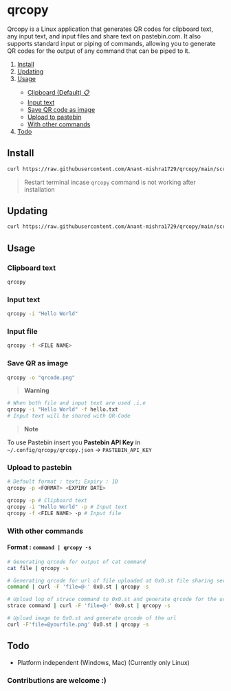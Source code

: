 # qrcopy
Qrcopy is a Linux application that generates QR codes for clipboard text, any input text, and input files and share text on pastebin.com.
It also supports standard input or piping of commands, allowing you to generate QR codes for the output of any command that can be piped to it.

<ol>
  <li><a href="#install">Install</a></li>
  <li><a href="#updating">Updating</a></li>
  <li><a href="#usage">Usage</a></li>
  <ul>
    <li><a href="#clipboard-text">Clipboard (Default) 📋</a></li>
    <li><a href="#input-text">Input text</a></li>
    <li><a href="#save-qr-as-image">Save QR code as image</a></li>
    <li><a href="#upload-to-pastebin">Upload to pastebin</a></li>
    <li><a href="#with-other-commands">With other commands</a></li>
  </ul>
  <li><a href="#todo">Todo</a></li>
</ol>




## Install

```bash
curl https://raw.githubusercontent.com/Anant-mishra1729/qrcopy/main/scripts/install.sh | bash
```
> Restart terminal incase ```qrcopy``` command is not working after installation

## Updating
```bash
curl https://raw.githubusercontent.com/Anant-mishra1729/qrcopy/main/scripts/update.sh | bash
```

## Usage

### Clipboard text
```bash
qrcopy
```
### Input text
```bash 
qrcopy -i "Hello World"
```
### Input file
```bash
qrcopy -f <FILE NAME>
```

### Save QR as image
```bash
qrcopy -o "qrcode.png"
```
> **Warning**
```bash
# When both file and input text are used .i.e
qrcopy -i "Hello World" -f hello.txt
# Input text will be shared with QR-Code
```

> **Note**

To use Pastebin insert you **Pastebin API Key** in ```~/.config/qrcopy/qrcopy.json``` -> ```PASTEBIN_API_KEY```

### Upload to pastebin
```bash
# Default format : text; Expiry : 1D
qrcopy -p <FORMAT> <EXPIRY DATE>

qrcopy -p # Clipboard text
qrcopy -i "Hello World" -p # Input text
qrcopy -f <FILE NAME> -p # Input file
```
### With other commands
#### Format : ```command | qrcopy -s```
```bash
# Generating qrcode for output of cat command
cat file | qrcopy -s 

# Generating qrcode for url of file uploaded at 0x0.st file sharing service
command | curl -F 'file=@-' 0x0.st | qrcopy -s 

# Upload log of strace command to 0x0.st and generate qrcode for the url
strace command | curl -F 'file=@-' 0x0.st | qrcopy -s 

# Upload image to 0x0.st and generate qrcode of the url
curl -F'file=@yourfile.png' 0x0.st | qrcopy -s
```


## Todo
* Platform independent (Windows, Mac) (Currently only Linux)
### Contributions are welcome :)

